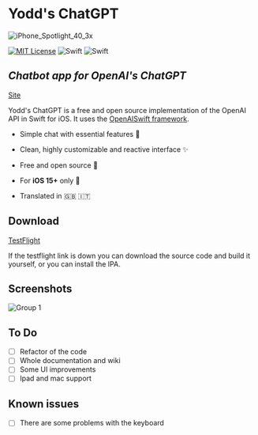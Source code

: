 # Yodd's ChatGPT


  ![iPhone_Spotlight_40_3x](https://user-images.githubusercontent.com/92546954/216307961-81a8d5fa-896d-4ad0-944a-1d215ad5f9b1.png)

[![MIT License](https://img.shields.io/badge/License-MIT-green.svg)](https://choosealicense.com/licenses/mit/)  ![Swift](https://img.shields.io/badge/iOS%20-15-green)
![Swift](https://img.shields.io/badge/swift-F54A2A?style=for-the-badge&logo=swift&logoColor=white)


## _Chatbot app for OpenAI's ChatGPT_

[Site](https://yoddikko.github.io/yoddChatGPT/)

Yodd's ChatGPT is a free and open source implementation of the OpenAI API in Swift for iOS.
It uses the [OpenAISwift framework](https://github.com/adamrushy/OpenAISwift).

-  Simple chat with essential features 💬

- Clean, highly customizable and reactive interface ✨

- Free and open source 🍃

- For **iOS 15+** only 📱

- Translated in 🇬🇧 🇮🇹
  
  
## Download
[TestFlight](https://testflight.apple.com/join/dhsVtTEo)

If the testflight link is down you can download the source code and build it yourself, or you can install the IPA.

## Screenshots


![Group 1](https://user-images.githubusercontent.com/92546954/216307644-b0bf3cbb-e323-48b2-9258-f44b987541ab.png)


  
## To Do
 - [ ] Refactor of the code
 - [ ] Whole documentation and wiki
 - [ ] Some UI improvements
 - [ ] Ipad and mac support
## Known issues
 - [ ] There are some problems with the keyboard
